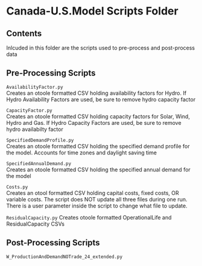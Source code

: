 # Canada-U.S.Model Scripts Folder

## Contents
Inlcuded in this folder are the scripts used to pre-process and post-process data 

## Pre-Processing Scripts

`AvailabilityFactor.py`  
Creates an otoole formatted CSV holding availability factors for Hydro. If Hydro Availability Factors are used, be sure to remove hydro capacity factor 

`CapacityFactor.py`  
Creates an otoole formatted CSV holding capacity factors for Solar, Wind, Hydro and Gas. If Hydro Capacity Factors are used, be sure to remove hydro availabilty factor

`SpecifiedDemandProfile.py`  
Creates an otoole formatted CSV holding the specified demand profile for the model. Accounts for time zones and daylight saving time

`SpecifiedAnnualDemand.py`  
Creates an otoole formatted CSV holding the specified annual demand for the model

`Costs.py`  
Creates an otool formatted CSV holding capital costs, fixed costs, OR variable costs. The script does NOT update all three files during one run. There is a user parameter inside the script to change what file to update. 

`ResidualCapacity.py`
Creates otoole formatted OperationalLife and ResidualCapacity CSVs

## Post-Processing Scripts

`W_ProductionAndDemandNOTrade_24_extended.py`